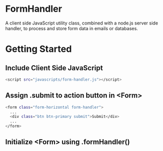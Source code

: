 # FormHandler
A client side JavaScript utility class, combined with a node.js server side handler, to process and store form data in emails or databases.

# Getting Started

## Include Client Side JavaScript
```sh
<script src="javascripts/form-handler.js"></script>
```

## Assign .submit to action button in &lt;Form&gt;
```sh
<form class="form-horizontal form-handler">
  ...
  <div class="btn btn-primary submit">Submit</div>
  ...
</form>
```

## Initialize &lt;Form&gt; using .formHandler()
